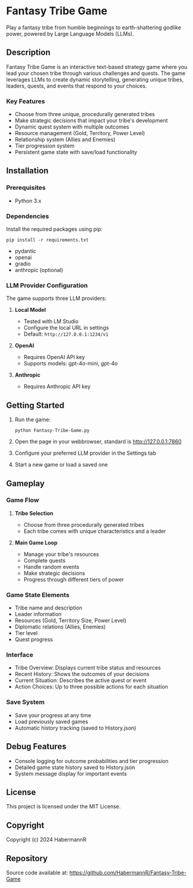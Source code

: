 # Fantasy Tribe Game

Play a fantasy tribe from humble beginnings to earth-shattering godlike power, powered by Large Language Models (LLMs).

## Description

Fantasy Tribe Game is an interactive text-based strategy game where you lead your chosen tribe through various challenges and quests. The game leverages LLMs to create dynamic storytelling, generating unique tribes, leaders, quests, and events that respond to your choices.

### Key Features

- Choose from three unique, procedurally generated tribes
- Make strategic decisions that impact your tribe's development
- Dynamic quest system with multiple outcomes
- Resource management (Gold, Territory, Power Level)
- Relationship system (Allies and Enemies)
- Tier progression system
- Persistent game state with save/load functionality

## Installation

### Prerequisites

- Python 3.x

### Dependencies

Install the required packages using pip:

```
pip install -r requirements.txt
```

- pydantic
- openai
- gradio
- anthropic (optional)

### LLM Provider Configuration

The game supports three LLM providers:

1. **Local Model**
   - Tested with LM Studio
   - Configure the local URL in settings
   - Default: `http://127.0.0.1:1234/v1`

2. **OpenAI**
   - Requires OpenAI API key
   - Supports models: gpt-4o-mini, gpt-4o

3. **Anthropic**
   - Requires Anthropic API key

## Getting Started

1. Run the game:
   ```
   python Fantasy-Tribe-Game.py
   ```

2. Open the page in your webbrowser, standard is http://127.0.0.1:7860
3. Configure your preferred LLM provider in the Settings tab
4. Start a new game or load a saved one
   
## Gameplay

### Game Flow
1. **Tribe Selection**
   - Choose from three procedurally generated tribes
   - Each tribe comes with unique characteristics and a leader

2. **Main Game Loop**
   - Manage your tribe's resources
   - Complete quests
   - Handle random events
   - Make strategic decisions
   - Progress through different tiers of power

### Game State Elements
- Tribe name and description
- Leader information
- Resources (Gold, Territory Size, Power Level)
- Diplomatic relations (Allies, Enemies)
- Tier level
- Quest progress

### Interface
- Tribe Overview: Displays current tribe status and resources
- Recent History: Shows the outcomes of your decisions
- Current Situation: Describes the active quest or event
- Action Choices: Up to three possible actions for each situation

### Save System
- Save your progress at any time
- Load previously saved games
- Automatic history tracking (saved to History.json)

## Debug Features

- Console logging for outcome probabilities and tier progression
- Detailed game state history saved to History.json
- System message display for important events

## License

This project is licensed under the MIT License.

## Copyright

Copyright (c) 2024 HabermannR

## Repository

Source code available at: https://github.com/HabermannR/Fantasy-Tribe-Game
